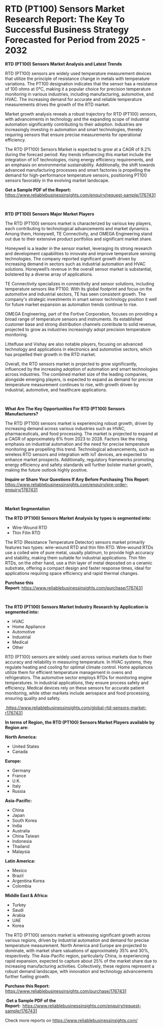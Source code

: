 <p><h1>RTD (PT100) Sensors Market Research Report: The Key To Successful Business Strategy Forecasted for Period from 2025 - 2032</h1></p><p><strong>RTD (PT100) Sensors Market Analysis and Latest Trends</strong></p>
<p><p>RTD (PT100) sensors are widely used temperature measurement devices that utilize the principle of resistance change in metals with temperature variations. The PT100 designation indicates that the sensor has a resistance of 100 ohms at 0°C, making it a popular choice for precision temperature monitoring in various industries, including manufacturing, automotive, and HVAC. The increasing demand for accurate and reliable temperature measurements drives the growth of the RTD market.</p><p>Market growth analysis reveals a robust trajectory for RTD (PT100) sensors, with advancements in technology and the expanding scope of industrial automation significantly contributing to their adoption. Industries are increasingly investing in automation and smart technologies, thereby requiring sensors that ensure precise measurements for operational efficiency.</p><p>The RTD (PT100) Sensors Market is expected to grow at a CAGR of 9.2% during the forecast period. Key trends influencing this market include the integration of IoT technologies, rising energy efficiency requirements, and an emphasis on environmental sustainability. Additionally, the shift towards advanced manufacturing processes and smart factories is propelling the demand for high-performance temperature sensors, positioning PT100 sensors favorably in the evolving market landscape.</p></p>
<p><strong>Get a Sample PDF of the Report:&nbsp;</strong> <a href="https://www.reliablebusinessinsights.com/enquiry/request-sample/1767431?utm_campaign=2319&utm_medium=2&utm_source=Github&utm_content=ia&utm_term=06042025&utm_id=rtd-pt100-sensors">https://www.reliablebusinessinsights.com/enquiry/request-sample/1767431</a></p>
<p>&nbsp;</p>
<p><strong>RTD (PT100) Sensors Major Market Players</strong></p>
<p><p>The RTD (PT100) sensors market is characterized by various key players, each contributing to technological advancements and market dynamics. Among them, Honeywell, TE Connectivity, and OMEGA Engineering stand out due to their extensive product portfolios and significant market share.</p><p>Honeywell is a leader in the sensor market, leveraging its strong research and development capabilities to innovate and improve temperature sensing technologies. The company reported significant growth driven by increasing demand in sectors such as industrial automation and HVAC solutions. Honeywell’s revenue in the overall sensor market is substantial, bolstered by a diverse array of applications.</p><p>TE Connectivity specializes in connectivity and sensor solutions, including temperature sensors like PT100. With its global footprint and focus on the automotive and industrial sectors, TE has seen consistent growth. The company's strategic investments in smart sensor technology position it well for future market expansion as automation trends continue to rise.</p><p>OMEGA Engineering, part of the Fortive Corporation, focuses on providing a broad range of temperature sensors and instruments. Its established customer base and strong distribution channels contribute to solid revenue, projected to grow as industries increasingly adopt precision temperature monitoring.</p><p>Littelfuse and Vishay are also notable players, focusing on advanced technology and applications in electronics and automotive sectors, which has propelled their growth in the RTD market.</p><p>Overall, the RTD sensors market is projected to grow significantly, influenced by the increasing adoption of automation and smart technologies across industries. The combined market size of the leading companies, alongside emerging players, is expected to expand as demand for precise temperature measurement continues to rise, with growth driven by industrial, automotive, and healthcare applications.</p></p>
<p>&nbsp;</p>
<p><strong>What Are The Key Opportunities For RTD (PT100) Sensors Manufacturers?</strong></p>
<p><p>The RTD (PT100) sensors market is experiencing robust growth, driven by increasing demand across various industries such as HVAC, pharmaceuticals, and food processing. The market is projected to expand at a CAGR of approximately 6% from 2023 to 2028. Factors like the rising emphasis on industrial automation and the need for precise temperature monitoring are propelling this trend. Technological advancements, such as wireless RTD sensors and integration with IoT devices, are expected to enhance market prospects. Additionally, regulatory frameworks promoting energy efficiency and safety standards will further bolster market growth, making the future outlook highly positive.</p></p>
<p><strong>Inquire or Share Your Questions If Any Before Purchasing This Report:</strong> <a href="https://www.reliablebusinessinsights.com/enquiry/pre-order-enquiry/1767431?utm_campaign=2319&utm_medium=2&utm_source=Github&utm_content=ia&utm_term=06042025&utm_id=rtd-pt100-sensors">https://www.reliablebusinessinsights.com/enquiry/pre-order-enquiry/1767431</a></p>
<p>&nbsp;</p>
<p><strong>Market Segmentation</strong></p>
<p><strong>The RTD (PT100) Sensors Market Analysis by types is segmented into:</strong></p>
<p><ul><li>Wire-Wound RTD</li><li>Thin Film RTD</li></ul></p>
<p><p>The RTD (Resistance Temperature Detector) sensors market primarily features two types: wire-wound RTD and thin film RTD. Wire-wound RTDs use a coiled wire of pure metal, usually platinum, to provide high accuracy and stability, making them suitable for industrial applications. Thin film RTDs, on the other hand, use a thin layer of metal deposited on a ceramic substrate, offering a compact design and faster response times, ideal for applications requiring space efficiency and rapid thermal changes.</p></p>
<p><strong>Purchase this Report:&nbsp;</strong><a href="https://www.reliablebusinessinsights.com/purchase/1767431?utm_campaign=2319&utm_medium=2&utm_source=Github&utm_content=ia&utm_term=06042025&utm_id=rtd-pt100-sensors">https://www.reliablebusinessinsights.com/purchase/1767431</a></p>
<p>&nbsp;</p>
<p><strong>The RTD (PT100) Sensors Market Industry Research by Application is segmented into:</strong></p>
<p><ul><li>HVAC</li><li>Home Appliance</li><li>Automotive</li><li>Industrial</li><li>Medical</li><li>Other</li></ul></p>
<p><p>RTD (PT100) sensors are widely used across various markets due to their accuracy and reliability in measuring temperature. In HVAC systems, they regulate heating and cooling for optimal climate control. Home appliances utilize them for efficient temperature management in ovens and refrigerators. The automotive sector employs RTDs for monitoring engine temperatures. In industrial applications, they ensure process safety and efficiency. Medical devices rely on these sensors for accurate patient monitoring, while other markets include aerospace and food processing, ensuring quality and safety.</p></p>
<p><a href="https://www.reliablebusinessinsights.com/global-rtd-sensors-market-r1767431?utm_campaign=2319&utm_medium=2&utm_source=Github&utm_content=ia&utm_term=06042025&utm_id=rtd-pt100-sensors">&nbsp;https://www.reliablebusinessinsights.com/global-rtd-sensors-market-r1767431</a></p>
<p><strong>In terms of Region, the RTD (PT100) Sensors Market Players available by Region are:</strong></p>
<p>
    <p> <strong> North America: </strong>
        <ul>
            <li>United States</li>
            <li>Canada</li>
        </ul>
        </p> 
    <p> <strong> Europe: </strong>
        <ul>
            <li>Germany</li>
            <li>France</li>
            <li>U.K.</li>
            <li>Italy</li>
            <li>Russia</li>
        </ul>
        </p> 
    <p> <strong> Asia-Pacific: </strong>
        <ul>
            <li>China</li>
            <li>Japan</li>
            <li>South Korea</li>
            <li>India</li>
            <li>Australia</li>
            <li>China Taiwan</li>
            <li>Indonesia</li>
            <li>Thailand</li>
            <li>Malaysia</li>
        </ul>
        </p> 
    <p> <strong> Latin America: </strong>
        <ul>
            <li>Mexico</li>
            <li>Brazil</li>
            <li>Argentina Korea</li>
            <li>Colombia</li>
        </ul>
        </p> 
    <p> <strong> Middle East & Africa: </strong>
        <ul>
            <li>Turkey</li>
            <li>Saudi</li>
            <li>Arabia</li>
            <li>UAE</li>
            <li>Korea</li>
        </ul>
    </p>
    </p>
<p><p>The RTD (PT100) sensors market is witnessing significant growth across various regions, driven by industrial automation and demand for precise temperature measurement. North America and Europe are projected to dominate, with market share valuations of approximately 35% and 30%, respectively. The Asia-Pacific region, particularly China, is experiencing rapid expansion, expected to capture about 25% of the market share due to increasing manufacturing activities. Collectively, these regions represent a robust demand landscape, with innovation and technology advancements further fueling growth.</p></p>
<p><strong>Purchase this Report: </strong><a href="https://www.reliablebusinessinsights.com/purchase/1767431?utm_campaign=2319&utm_medium=2&utm_source=Github&utm_content=ia&utm_term=06042025&utm_id=rtd-pt100-sensors">https://www.reliablebusinessinsights.com/purchase/1767431</a></p>
<p>&nbsp;<strong>Get a Sample PDF of the Report:&nbsp;&nbsp;</strong><a href="https://www.reliablebusinessinsights.com/enquiry/request-sample/1767431?utm_campaign=2319&utm_medium=2&utm_source=Github&utm_content=ia&utm_term=06042025&utm_id=rtd-pt100-sensors">https://www.reliablebusinessinsights.com/enquiry/request-sample/1767431</a></p>
<p><strong></strong></p>
<p>Check more reports on <a href="https://www.reliablebusinessinsights.com/?utm_campaign=2319&utm_medium=2&utm_source=Github&utm_content=ia&utm_term=06042025&utm_id=rtd-pt100-sensors">https://www.reliablebusinessinsights.com/</a></p>